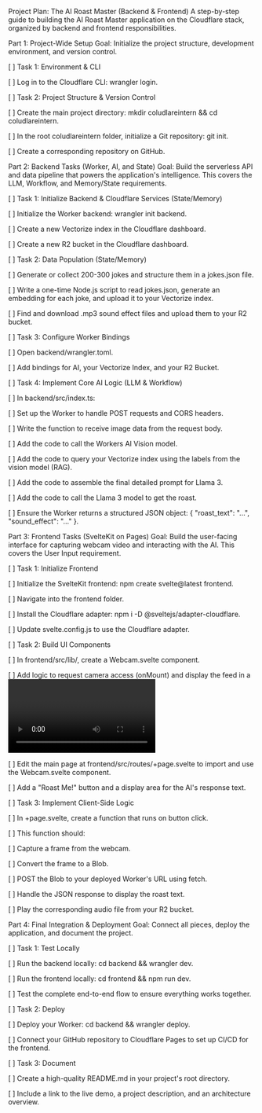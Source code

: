 Project Plan: The AI Roast Master (Backend & Frontend)
A step-by-step guide to building the AI Roast Master application on the Cloudflare stack, organized by backend and frontend responsibilities.

Part 1: Project-Wide Setup
Goal: Initialize the project structure, development environment, and version control.

[ ] Task 1: Environment & CLI

[ ] Log in to the Cloudflare CLI: wrangler login.

[ ] Task 2: Project Structure & Version Control

[ ] Create the main project directory: mkdir coludlareintern && cd coludlareintern.

[ ] In the root coludlareintern folder, initialize a Git repository: git init.

[ ] Create a corresponding repository on GitHub.

Part 2: Backend Tasks (Worker, AI, and State)
Goal: Build the serverless API and data pipeline that powers the application's intelligence. This covers the LLM, Workflow, and Memory/State requirements.

[ ] Task 1: Initialize Backend & Cloudflare Services (State/Memory)

[ ] Initialize the Worker backend: wrangler init backend.

[ ] Create a new Vectorize index in the Cloudflare dashboard.

[ ] Create a new R2 bucket in the Cloudflare dashboard.

[ ] Task 2: Data Population (State/Memory)

[ ] Generate or collect 200-300 jokes and structure them in a jokes.json file.

[ ] Write a one-time Node.js script to read jokes.json, generate an embedding for each joke, and upload it to your Vectorize index.

[ ] Find and download .mp3 sound effect files and upload them to your R2 bucket.

[ ] Task 3: Configure Worker Bindings

[ ] Open backend/wrangler.toml.

[ ] Add bindings for AI, your Vectorize Index, and your R2 Bucket.

[ ] Task 4: Implement Core AI Logic (LLM & Workflow)

[ ] In backend/src/index.ts:

[ ] Set up the Worker to handle POST requests and CORS headers.

[ ] Write the function to receive image data from the request body.

[ ] Add the code to call the Workers AI Vision model.

[ ] Add the code to query your Vectorize index using the labels from the vision model (RAG).

[ ] Add the code to assemble the final detailed prompt for Llama 3.

[ ] Add the code to call the Llama 3 model to get the roast.

[ ] Ensure the Worker returns a structured JSON object: { "roast_text": "...", "sound_effect": "..." }.

Part 3: Frontend Tasks (SvelteKit on Pages)
Goal: Build the user-facing interface for capturing webcam video and interacting with the AI. This covers the User Input requirement.

[ ] Task 1: Initialize Frontend

[ ] Initialize the SvelteKit frontend: npm create svelte@latest frontend.

[ ] Navigate into the frontend folder.

[ ] Install the Cloudflare adapter: npm i -D @sveltejs/adapter-cloudflare.

[ ] Update svelte.config.js to use the Cloudflare adapter.

[ ] Task 2: Build UI Components

[ ] In frontend/src/lib/, create a Webcam.svelte component.

[ ] Add logic to request camera access (onMount) and display the feed in a <video> element.

[ ] Edit the main page at frontend/src/routes/+page.svelte to import and use the Webcam.svelte component.

[ ] Add a "Roast Me!" button and a display area for the AI's response text.

[ ] Task 3: Implement Client-Side Logic

[ ] In +page.svelte, create a function that runs on button click.

[ ] This function should:

[ ] Capture a frame from the webcam.

[ ] Convert the frame to a Blob.

[ ] POST the Blob to your deployed Worker's URL using fetch.

[ ] Handle the JSON response to display the roast text.

[ ] Play the corresponding audio file from your R2 bucket.

Part 4: Final Integration & Deployment
Goal: Connect all pieces, deploy the application, and document the project.

[ ] Task 1: Test Locally

[ ] Run the backend locally: cd backend && wrangler dev.

[ ] Run the frontend locally: cd frontend && npm run dev.

[ ] Test the complete end-to-end flow to ensure everything works together.

[ ] Task 2: Deploy

[ ] Deploy your Worker: cd backend && wrangler deploy.

[ ] Connect your GitHub repository to Cloudflare Pages to set up CI/CD for the frontend.

[ ] Task 3: Document

[ ] Create a high-quality README.md in your project's root directory.

[ ] Include a link to the live demo, a project description, and an architecture overview.